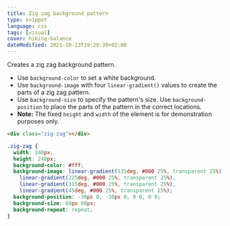 ```yaml
---
title: Zig zag background pattern
type: snippet
language: css
tags: [visual]
cover: hiking-balance
dateModified: 2021-10-13T19:29:39+02:00
---
```


Creates a zig zag background pattern.

- Use `background-color` to set a white background.
- Use `background-image` with four `linear-gradient()` values to create the parts of a zig zag pattern.
- Use `background-size` to specify the pattern's size. Use `background-position` to place the parts of the pattern in the correct locations.
- **Note:** The fixed `height` and `width` of the element is for demonstration purposes only.

```html
<div class="zig-zag"></div>
```

```css
.zig-zag {
  width: 240px;
  height: 240px;
  background-color: #fff;
  background-image: linear-gradient(135deg, #000 25%, transparent 25%),
    linear-gradient(225deg, #000 25%, transparent 25%),
    linear-gradient(315deg, #000 25%, transparent 25%),
    linear-gradient(45deg, #000 25%, transparent 25%);
  background-position: -30px 0, -30px 0, 0 0, 0 0;
  background-size: 60px 60px;
  background-repeat: repeat;
}
```
